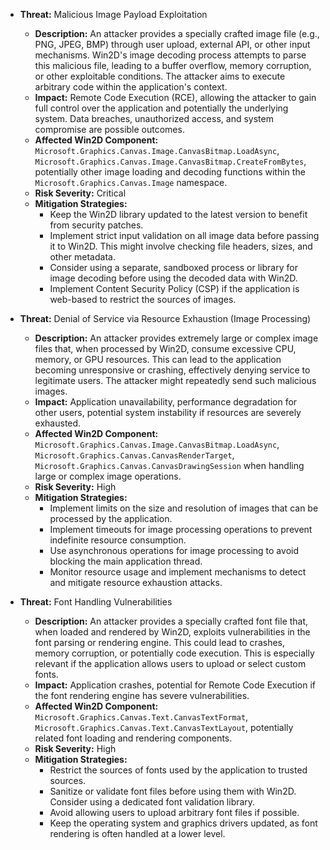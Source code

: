 *   **Threat:** Malicious Image Payload Exploitation
    *   **Description:** An attacker provides a specially crafted image file (e.g., PNG, JPEG, BMP) through user upload, external API, or other input mechanisms. Win2D's image decoding process attempts to parse this malicious file, leading to a buffer overflow, memory corruption, or other exploitable conditions. The attacker aims to execute arbitrary code within the application's context.
    *   **Impact:**  Remote Code Execution (RCE), allowing the attacker to gain full control over the application and potentially the underlying system. Data breaches, unauthorized access, and system compromise are possible outcomes.
    *   **Affected Win2D Component:** `Microsoft.Graphics.Canvas.Image.CanvasBitmap.LoadAsync`, `Microsoft.Graphics.Canvas.Image.CanvasBitmap.CreateFromBytes`, potentially other image loading and decoding functions within the `Microsoft.Graphics.Canvas.Image` namespace.
    *   **Risk Severity:** Critical
    *   **Mitigation Strategies:**
        *   Keep the Win2D library updated to the latest version to benefit from security patches.
        *   Implement strict input validation on all image data before passing it to Win2D. This might involve checking file headers, sizes, and other metadata.
        *   Consider using a separate, sandboxed process or library for image decoding before using the decoded data with Win2D.
        *   Implement Content Security Policy (CSP) if the application is web-based to restrict the sources of images.

*   **Threat:** Denial of Service via Resource Exhaustion (Image Processing)
    *   **Description:** An attacker provides extremely large or complex image files that, when processed by Win2D, consume excessive CPU, memory, or GPU resources. This can lead to the application becoming unresponsive or crashing, effectively denying service to legitimate users. The attacker might repeatedly send such malicious images.
    *   **Impact:** Application unavailability, performance degradation for other users, potential system instability if resources are severely exhausted.
    *   **Affected Win2D Component:** `Microsoft.Graphics.Canvas.Image.CanvasBitmap.LoadAsync`, `Microsoft.Graphics.Canvas.CanvasRenderTarget`, `Microsoft.Graphics.Canvas.CanvasDrawingSession` when handling large or complex image operations.
    *   **Risk Severity:** High
    *   **Mitigation Strategies:**
        *   Implement limits on the size and resolution of images that can be processed by the application.
        *   Implement timeouts for image processing operations to prevent indefinite resource consumption.
        *   Use asynchronous operations for image processing to avoid blocking the main application thread.
        *   Monitor resource usage and implement mechanisms to detect and mitigate resource exhaustion attacks.

*   **Threat:** Font Handling Vulnerabilities
    *   **Description:** An attacker provides a specially crafted font file that, when loaded and rendered by Win2D, exploits vulnerabilities in the font parsing or rendering engine. This could lead to crashes, memory corruption, or potentially code execution. This is especially relevant if the application allows users to upload or select custom fonts.
    *   **Impact:** Application crashes, potential for Remote Code Execution if the font rendering engine has severe vulnerabilities.
    *   **Affected Win2D Component:** `Microsoft.Graphics.Canvas.Text.CanvasTextFormat`, `Microsoft.Graphics.Canvas.Text.CanvasTextLayout`, potentially related font loading and rendering components.
    *   **Risk Severity:** High
    *   **Mitigation Strategies:**
        *   Restrict the sources of fonts used by the application to trusted sources.
        *   Sanitize or validate font files before using them with Win2D. Consider using a dedicated font validation library.
        *   Avoid allowing users to upload arbitrary font files if possible.
        *   Keep the operating system and graphics drivers updated, as font rendering is often handled at a lower level.